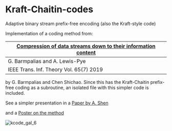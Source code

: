 # Kraft-Chaitin-codes
Adaptive binary stream prefix-free encoding (also the  Kraft-style code)

Implementation of a coding method from:

| [Compression of data streams down to their information content](https://arxiv.org/abs/1710.02092) |
| ------------------|
|G. Barmpalias and A. Lewis-Pye|
|IEEE Trans. Inf. Theory Vol. 65(7) 2019|

by G. Barmpalias and Chen Shichao. Since this has the Kraft-Chaitin 
prefix-free coding as a subroutine, an isolated file with this simpler code is included.

See a simpler presentation in a [Paper by A. Shen](https://arxiv.org/abs/2304.04852)

and a [Poster on the method](http://barmpalias.net/news_items/kcode_poster_light.pdf)

![kcode_gal_6](https://user-images.githubusercontent.com/4204057/196049720-db9e11e9-e2d7-478a-baa3-227afec09b7c.jpg)

